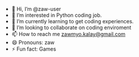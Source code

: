 - 👋 Hi, I’m @zaw-user
- 👀 I’m interested in Python coding job.
- 🌱 I’m currently learning to get coding experiences.
- 💞️ I’m looking to collaborate on coding enviroment
- 📫 How to reach me zawmyo.kalay@gmail.com
- 😄 Pronouns: zaw
- ⚡ Fun fact: Games

<!---
zaw-user/zaw-user is a ✨ special ✨ repository because its `README.md` (this file) appears on your GitHub profile.
You can click the Preview link to take a look at your changes.
--->
